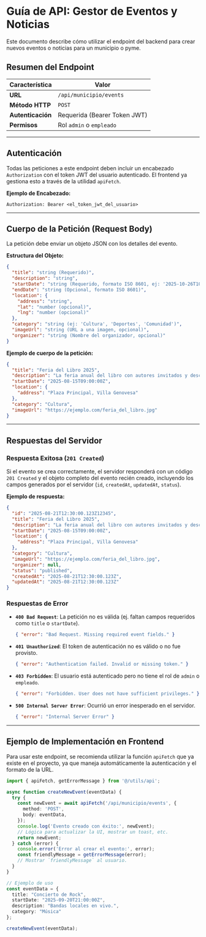 # Guía de API: Gestor de Eventos y Noticias

Este documento describe cómo utilizar el endpoint del backend para crear nuevos eventos o noticias para un municipio o pyme.

## Resumen del Endpoint

| Característica | Valor |
| --- | --- |
| **URL** | `/api/municipio/events` |
| **Método HTTP** | `POST` |
| **Autenticación** | Requerida (Bearer Token JWT) |
| **Permisos** | Rol `admin` o `empleado` |

---

## Autenticación

Todas las peticiones a este endpoint deben incluir un encabezado `Authorization` con el token JWT del usuario autenticado. El frontend ya gestiona esto a través de la utilidad `apiFetch`.

**Ejemplo de Encabezado:**
```
Authorization: Bearer <el_token_jwt_del_usuario>
```

---

## Cuerpo de la Petición (Request Body)

La petición debe enviar un objeto JSON con los detalles del evento.

**Estructura del Objeto:**
```json
{
  "title": "string (Requerido)",
  "description": "string",
  "startDate": "string (Requerido, formato ISO 8601, ej: '2025-10-26T10:00:00Z')",
  "endDate": "string (Opcional, formato ISO 8601)",
  "location": {
    "address": "string",
    "lat": "number (opcional)",
    "lng": "number (opcional)"
  },
  "category": "string (ej: 'Cultura', 'Deportes', 'Comunidad')",
  "imageUrl": "string (URL a una imagen, opcional)",
  "organizer": "string (Nombre del organizador, opcional)"
}
```

**Ejemplo de cuerpo de la petición:**
```json
{
  "title": "Feria del Libro 2025",
  "description": "La feria anual del libro con autores invitados y descuentos especiales.",
  "startDate": "2025-08-15T09:00:00Z",
  "location": {
    "address": "Plaza Principal, Villa Genovesa"
  },
  "category": "Cultura",
  "imageUrl": "https://ejemplo.com/feria_del_libro.jpg"
}
```

---

## Respuestas del Servidor

### Respuesta Exitosa (`201 Created`)

Si el evento se crea correctamente, el servidor responderá con un código `201 Created` y el objeto completo del evento recién creado, incluyendo los campos generados por el servidor (`id`, `createdAt`, `updatedAt`, `status`).

**Ejemplo de respuesta:**
```json
{
  "id": "2025-08-21T12:30:00.123Z12345",
  "title": "Feria del Libro 2025",
  "description": "La feria anual del libro con autores invitados y descuentos especiales.",
  "startDate": "2025-08-15T09:00:00Z",
  "location": {
    "address": "Plaza Principal, Villa Genovesa"
  },
  "category": "Cultura",
  "imageUrl": "https://ejemplo.com/feria_del_libro.jpg",
  "organizer": null,
  "status": "published",
  "createdAt": "2025-08-21T12:30:00.123Z",
  "updatedAt": "2025-08-21T12:30:00.123Z"
}
```

### Respuestas de Error

-   **`400 Bad Request`**: La petición no es válida (ej. faltan campos requeridos como `title` o `startDate`).
    ```json
    { "error": "Bad Request. Missing required event fields." }
    ```
-   **`401 Unauthorized`**: El token de autenticación no es válido o no fue provisto.
    ```json
    { "error": "Authentication failed. Invalid or missing token." }
    ```
-   **`403 Forbidden`**: El usuario está autenticado pero no tiene el rol de `admin` o `empleado`.
    ```json
    { "error": "Forbidden. User does not have sufficient privileges." }
    ```
-   **`500 Internal Server Error`**: Ocurrió un error inesperado en el servidor.
    ```json
    { "error": "Internal Server Error" }
    ```

---

## Ejemplo de Implementación en Frontend

Para usar este endpoint, se recomienda utilizar la función `apiFetch` que ya existe en el proyecto, ya que maneja automáticamente la autenticación y el formato de la URL.

```typescript
import { apiFetch, getErrorMessage } from '@/utils/api';

async function createNewEvent(eventData) {
  try {
    const newEvent = await apiFetch('/api/municipio/events', {
      method: 'POST',
      body: eventData,
    });
    console.log('Evento creado con éxito:', newEvent);
    // Lógica para actualizar la UI, mostrar un toast, etc.
    return newEvent;
  } catch (error) {
    console.error('Error al crear el evento:', error);
    const friendlyMessage = getErrorMessage(error);
    // Mostrar `friendlyMessage` al usuario.
  }
}

// Ejemplo de uso
const eventData = {
  title: "Concierto de Rock",
  startDate: "2025-09-20T21:00:00Z",
  description: "Bandas locales en vivo.",
  category: "Música"
};

createNewEvent(eventData);
```
